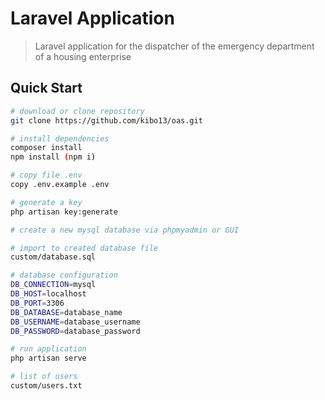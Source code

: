 # Laravel Application 

> Laravel application for the dispatcher of the emergency department of a housing enterprise

## Quick Start

``` bash
# download or clone repository 
git clone https://github.com/kibo13/oas.git

# install dependencies
composer install 
npm install (npm i)

# copy file .env 
copy .env.example .env 

# generate a key
php artisan key:generate

# create a new mysql database via phpmyadmin or GUI

# import to created database file 
custom/database.sql 

# database configuration
DB_CONNECTION=mysql
DB_HOST=localhost
DB_PORT=3306
DB_DATABASE=database_name
DB_USERNAME=database_username
DB_PASSWORD=database_password

# run application  
php artisan serve

# list of users 
custom/users.txt
```